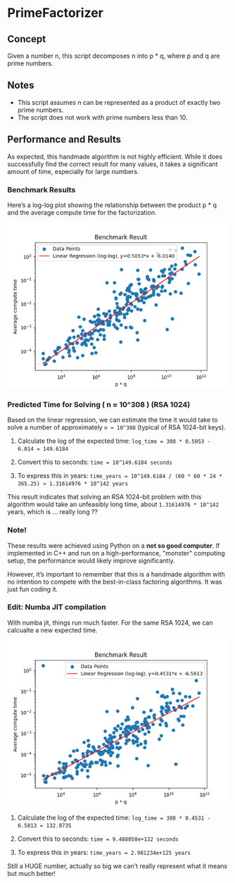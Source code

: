 # PrimeFactorizer

## Concept

Given a number n, this script decomposes n into p * q, where p and q are prime numbers.

## Notes
- This script assumes n can be represented as a product of exactly two prime numbers.
- The script does not work with prime numbers less than 10.

## Performance and Results

As expected, this handmade algorithm is not highly efficient. While it does successfully find the correct result for many values, it takes a significant amount of time, especially for large numbers.

### Benchmark Results
Here’s a log-log plot showing the relationship between the product p * q and the average compute time for the factorization.

![Benchmark Results](./assets/fig.png)

### Predicted Time for Solving ( n ≈ 10^308 ) (RSA 1024)

Based on the linear regression, we can estimate the time it would take to solve a number of approximately `n ≈ 10^308` (typical of RSA 1024-bit keys).

1. Calculate the log of the expected time:
   `log_time = 308 * 0.5053 - 6.014 = 149.6184`

2. Convert this to seconds:
   `time = 10^149.6184 seconds`

3. To express this in years:
   `time_years = 10^149.6184 / (60 * 60 * 24 * 365.25) ≈ 1.31614976 * 10^142 years`

This result indicates that solving an RSA 1024-bit problem with this algorithm would take an unfeasibly long time, about `1.31614976 * 10^142` years, which is ... really long ??

### Note!
These results were achieved using Python on a **not so good computer**. If implemented in C++ and run on a high-performance, "monster" computing setup, the performance would likely improve significantly.

However, it’s important to remember that this is a handmade algorithm with no intention to compete with the best-in-class factoring algorithms. It was just fun coding it.

### Edit: Numba JIT compilation
With numba jit, things run much faster. For the same RSA 1024, we can calcualte a new expected time.

![Benchmark Results](./assets/fig_numba.png)

1. Calculate the log of the expected time:
   `log_time = 308 * 0.4531 - 6.5813 = 132.9735`

2. Convert this to seconds:
   `time = 9.408058e+132 seconds`

3. To express this in years:
   `time_years = 2.981234e+125 years`

Still a HUGE number, actually so big we can't really represent what it means but much better!